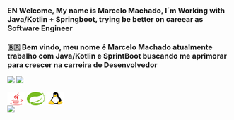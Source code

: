 ### EN Welcome, My name is Marcelo Machado, I´m Working with Java/Kotlin + Springboot, trying be better on careear as Software Engineer
### 🇧🇷 Bem vindo, meu nome é Marcelo Machado atualmente trabalho com Java/Kotlin e SprintBoot buscando me aprimorar para crescer na carreira de Desenvolvedor


<div>  
  <img height="180em" 
       src="https://github-readme-stats.vercel.app/api?username=MarceloMachadoxD&show_icons=true&theme=dark&include_all_commits=true&count_private=true&layout=compact&bg_color=DEG,0d1017,111620,0d1017"/>
  <img height="180em" 
       src="https://github-readme-stats.vercel.app/api/top-langs/?username=MarceloMachadoxD&layout=compact&langs_count=5&theme=dark&bg_color=DEG,0d1017,111620,0d1017"/>
</div>

<div style="display: inline_block"><br>
  <img align="center" alt="Java" height="30" width="40" src="https://raw.githubusercontent.com/devicons/devicon/master/icons/java/java-plain.svg">
  <img align="center" alt="Spring" height="30" width="40" src="https://raw.githubusercontent.com/devicons/devicon/master/icons/spring/spring-original.svg">
  <img align="center" alt="Linux" height="30" width="40" src="https://raw.githubusercontent.com/devicons/devicon/master/icons/linux/linux-original.svg">
</div>

<div> 
 <a href="https://www.linkedin.com/in/marcelomachado1987/" target="_blank">
  <img src="https://img.shields.io/badge/-LinkedIn-%230077B5?style=for-the-badge&logo=linkedin&logoColor=white" target="_blank">
 </a> 
</div>

